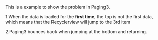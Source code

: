 This is a example to show the problem in Paging3.

1.When the data is loaded for the **first time**, the top is not the first data, which means that the Recyclerview will jump to the 3rd item

2.Paging3 bounces back when jumping at the bottom and returning.



